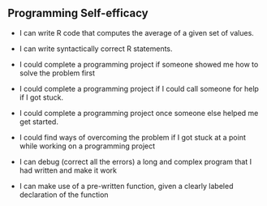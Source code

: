 

## Programming Self-efficacy



* I can write R code that computes the average of a given set of values.

* I can write syntactically correct R statements.

* I could complete a programming project if someone showed me
how to solve the problem first

* I could complete a programming project if I could call someone for
help if I got stuck.

* I could complete a programming project once someone else helped
me get started.

* I could find ways of overcoming the problem if I got stuck at a point
while working on a programming project

* I can debug (correct all the errors) a long and complex program that
I had written and make it work

* I can make use of a pre-written function, given a clearly labeled
declaration of the function
